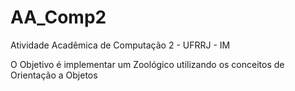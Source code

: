 # AA_Comp2
Atividade Acadêmica de Computação 2 - UFRRJ - IM

O Objetivo é implementar um Zoológico utilizando os conceitos de Orientação a Objetos
